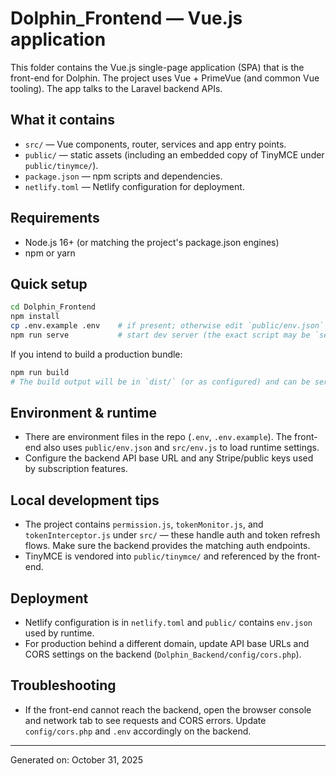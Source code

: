 # Dolphin_Frontend — Vue.js application

This folder contains the Vue.js single-page application (SPA) that is the front-end for Dolphin. The project uses Vue + PrimeVue (and common Vue tooling). The app talks to the Laravel backend APIs.

## What it contains
- `src/` — Vue components, router, services and app entry points.
- `public/` — static assets (including an embedded copy of TinyMCE under `public/tinymce/`).
- `package.json` — npm scripts and dependencies.
- `netlify.toml` — Netlify configuration for deployment.

## Requirements
- Node.js 16+ (or matching the project's package.json engines)
- npm or yarn

## Quick setup

```bash
cd Dolphin_Frontend
npm install
cp .env.example .env    # if present; otherwise edit `public/env.json` or runtime env files
npm run serve           # start dev server (the exact script may be `serve`, `dev` or `start` — check package.json)
```

If you intend to build a production bundle:

```bash
npm run build
# The build output will be in `dist/` (or as configured) and can be served by Netlify or a static server.
```

## Environment & runtime
- There are environment files in the repo (`.env`, `.env.example`). The front-end also uses `public/env.json` and `src/env.js` to load runtime settings.
- Configure the backend API base URL and any Stripe/public keys used by subscription features.

## Local development tips
- The project contains `permission.js`, `tokenMonitor.js`, and `tokenInterceptor.js` under `src/` — these handle auth and token refresh flows. Make sure the backend provides the matching auth endpoints.
- TinyMCE is vendored into `public/tinymce/` and referenced by the front-end.

## Deployment
- Netlify configuration is in `netlify.toml` and `public/` contains `env.json` used by runtime.
- For production behind a different domain, update API base URLs and CORS settings on the backend (`Dolphin_Backend/config/cors.php`).

## Troubleshooting
- If the front-end cannot reach the backend, open the browser console and network tab to see requests and CORS errors. Update `config/cors.php` and `.env` accordingly on the backend.

---
Generated on: October 31, 2025
